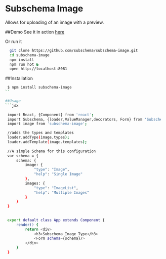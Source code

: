 Subschema Image
===
Allows for uploading of an image with a preview.

##Demo
See it in action [here](http://subschema.github.io/subschema-image)

Or run it 

```sh
  git clone https://github.com/subschema/subschema-image.git
  cd subschema-image
  npm install
  npm run hot &
  open http://localhost:8081
```

##Installation
```sh
 $ npm install subschema-image
``

##Usage
```jsx
 
 import React, {Component} from 'react';
 import Subschema, {loader,ValueManager,decorators, Form} from 'Subschema';
 import image from 'subschema-image';

 //adds the types and templates
 loader.addType(image.types);
 loader.addTemplate(image.templates);
 
 //A simple Schema for this configuration
 var schema = {
     schema: {
         image: {
             "type": "Image",
             "help": "Single Image"
         },
         images: {
             "type": "ImageList",
             "help": "Multiple Images"
         }
     }
 }
 
 
 export default class App extends Component {
     render() {
         return <div>
             <h3>Subschema Image Type</h3>
             <Form schema={schema}/>
         </div>
     }
 }

  
```